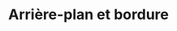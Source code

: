 ---
title: Arrière-plan et bordure
eleventyNavigation:
  key: shortcutsBackgroundBordersFR
  title: Arrière-plan et bordure
  locale: fr
  parent: shortcutsFR
  order: 6
permalink: false
layout: 'layouts/base.njk'
---